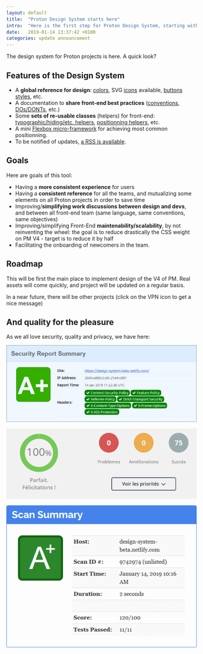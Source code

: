 ```yaml
---
layout: default
title:  "Proton Design System starts here"
intro:  "Here is the first step for Proton Design System, starting with ProtonMail V4.0."
date:   2019-01-14 13:37:42 +0100
categories: update announcement
---
```


<p>The design system for Proton projects is here. A quick look?</p>

<h2>Features of the Design System</h2>

<ul>
  <li>A <strong>global reference for design</strong>: <a href="/colors">colors</a>, SVG <a href="/icons">icons</a> available, <a href="/buttons">buttons styles</a>, etc.</li>
  <li>A documentation to <strong>share front-end best practices</strong> (<a href="/namespacing-classes">conventions</a>, <a href="/dos-dont">DOs/DONTs</a>, etc.)</li>
  <li>Some <strong>sets of re-usable classes</strong> (helpers) for front-end: <a href="/helpers">typographic/hiding/etc. helpers</a>, <a href="/positionning-helpers">positionning helpers</a>, etc.</li>
  <li>A mini <a href="/flexbox-helpers">Flexbox micro-framework</a> for achieving most common positionning.</li>
  <li>To be notified of updates, <a href="feed.xml">a RSS is available</a>.</li>
</ul>

<h2>Goals</h2>

<p>Here are goals of this tool:</p>

<ul>
    <li>Having a <strong>more consistent experience</strong> for users</li>
    <li>Having a <strong>consistent reference</strong> for all the teams, and mutualizing some elements on all Proton projects in order to save time</li>
    <li>Improving/<strong>simplifying work discussions between design and devs</strong>, and between all front-end team (same language, same conventions, same objectives)</li>
    <li>Improving/simplifying Front-End <strong>maintenability/scalability</strong>, by not reinventing the wheel: the goal is to reduce drastically the CSS weight on PM V4 - target is to reduce it by half</li>
    <li>Facilitating the onboarding of newcomers in the team.</li>
</ul>

<h2>Roadmap</h2>

<p>This will be first the main place to implement design of the V4 of PM. Real assets will come quickly, and project will be updated on a regular basis.</p> 
<p>In a near future, there will be other projects (click on the VPN icon to get a nice message)</p>


<h2>And quality for the pleasure</h2>

<p>As we all love security, quality and privacy, we have here:</p>

<div class="aligncenter">
  <p><img src="/assets/img/security_headers.png" alt="A+ to Security Headers" /></p>
  <p><img src="/assets/img/dareboost.png" alt="100% at Dareboost" /></p>
  <p><img src="/assets/img/observatory.png" alt="A+ to Mozilla Observatory" /></p>
</div>

